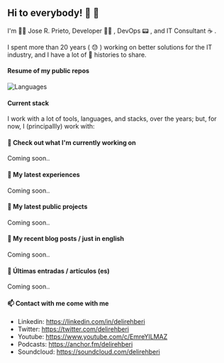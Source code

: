 ## Hi to everybody! 👋 🖖

I'm  🧔‍♂️ Jose R. Prieto, Developer 👨‍💻 , DevOps 📟 , and IT Consultant ☕ .

I spent more than 20 years ( 😓 ) working on better solutions for the IT industry, and I have a lot of  📜  histories to share.

#### Resume of my public repos

![Languages](https://github-readme-stats.vercel.app/api/top-langs/?username=delirehberi&icons=true&theme=vue&layout=compact)

#### Current stack

I work with a lot of tools, languages, and stacks, over the years; but, for now, I (principallly) work with:


#### 👷 Check out what I'm currently working on

Coming soon..

#### 🌱 My latest experiences

Coming soon..

#### 🌱 My latest public projects

Coming soon..

#### 📜 My recent blog posts / just in english

Coming soon..

#### 📜 Últimas entradas / artículos (es)

Coming soon..
#### 📫 Contact with me come with me

- Linkedin: https://linkedin.com/in/delirehberi
- Twitter: https://twitter.com/delirehberi
- Youtube: https://www.youtube.com/c/EmreYILMAZ
- Podcasts: https://anchor.fm/delirehberi
- Soundcloud: https://soundcloud.com/delirehberi




